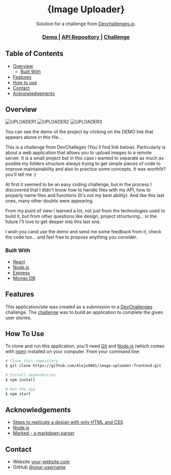 <!-- Please update value in the {}  -->

<h1 align="center">{Image Uploader}</h1>

<div align="center">
   Solution for a challenge from  <a href="http://devchallenges.io" target="_blank">Devchallenges.io</a>.
</div>

<div align="center">
  <h3>
    <a href="https://imguploader.vercel.app">
      Demo
    </a>
    <span> | </span>
    <a href="https://github.com/Alejo9601/image-uploader-backend.git">
      API Repository
    </a>
    <span> | </span>
    <a href="https://devchallenges.io/challenges/O2iGT9yBd6xZBrOcVirx">
      Challenge
    </a>
  </h3>
</div>

<!-- TABLE OF CONTENTS -->

## Table of Contents

- [Overview](#overview)
  - [Built With](#built-with)
- [Features](#features)
- [How to use](#how-to-use)
- [Contact](#contact)
- [Acknowledgements](#acknowledgements)

<!-- OVERVIEW -->

## Overview

![UPLOADER1](https://user-images.githubusercontent.com/29733627/187097488-c7130de5-4513-4178-8377-e942d4186019.PNG)
![UPLOADER2](https://user-images.githubusercontent.com/29733627/187097497-762d2f0a-60a1-444e-9eba-9a85cf80e0ff.PNG)
![UPLOADER3](https://user-images.githubusercontent.com/29733627/187097503-0e44a254-5061-4e81-ae95-ea9e348da63f.PNG)

You can see the demo of the project by clicking on the DEMO link that appears above in this file...

This is a challenge from DevChalleges (You´ll find link below). Particularly is about a web application that allows you to upload images to a remote server. It is a small project but in this case i wanted to separate as much as posible my folders structure always trying to get simple pieces of code to improve maintainability and also to practice some concepts. It was worthfit? you'll tell me :)

At first it seemed to be an easy coding challenge, but in the process I discovered that I didn't know how to handle files with my API, how to properly name files and functions (It's not my best ability). And like this last ones, many other doubts were appearing.

From my point of view I learned a lot, not just from the technologies used to build it, but from other questions like design, project structuring... in the future I'll love to get deeper into this last one.

I wish you cand use the demo and send me some feedback from it, check the code too... and feel free to propose anything you consider.

### Built With

<!-- This section should list any major frameworks that you built your project using. Here are a few examples.-->

- [React](https://reactjs.org/)
- [Node.js](https://tailwindcss.com/)
- [Express](https://tailwindcss.com/)
- [Mongo DB](https://tailwindcss.com/)

## Features

<!-- List the features of your application or follow the template. Don't share the figma file here :) -->

This application/site was created as a submission to a [DevChallenges](https://devchallenges.io/challenges) challenge. The [challenge](https://devchallenges.io/challenges/O2iGT9yBd6xZBrOcVirx) was to build an application to complete the given user stories.

## How To Use

<!-- Example: -->

To clone and run this application, you'll need [Git](https://git-scm.com) and [Node.js](https://nodejs.org/en/download/) (which comes with [npm](http://npmjs.com)) installed on your computer. From your command line:

```bash
# Clone this repository
$ git clone https://github.com/Alejo9601/image-uploader-frontend.git

# Install dependencies
$ npm install

# Run the app
$ npm start
```

## Acknowledgements

<!-- This section should list any articles or add-ons/plugins that helps you to complete the project. This is optional but it will help you in the future. For example -->

- [Steps to replicate a design with only HTML and CSS](https://devchallenges-blogs.web.app/how-to-replicate-design/)
- [Node.js](https://nodejs.org/)
- [Marked - a markdown parser](https://github.com/chjj/marked)

## Contact

- Website [your-website.com](https://www.juarezdev.click)
- GitHub [@your-username](https://https://github.com/Alejo9601)
